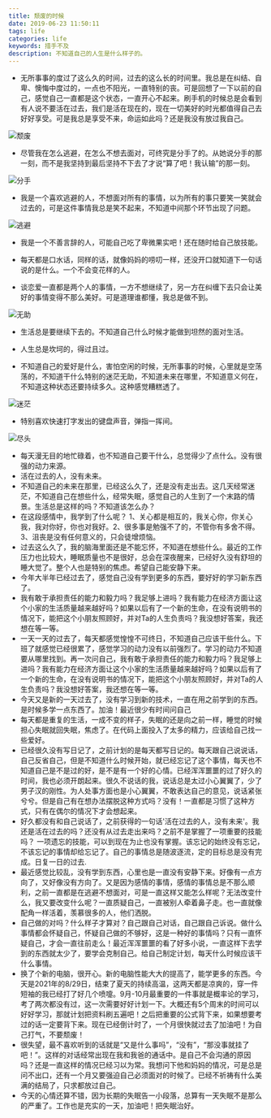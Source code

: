 ```yaml
---
title: 颓废的时候
date: 2019-06-23 11:50:11
tags: life
categories: life
keywords: 措手不及
description: 不知道自己的人生是什么样子的。
---
```



- 无所事事的度过了这么久的时间，过去的这么长的时间里。我总是在纠结、自卑、懊悔中度过的，一点也不阳光，一直特别的丧。可是回想了一下以前的自己，感觉自己一直都是这个状态，一直开心不起来。刷手机的时候总是会看到有人说不要活在过去，我们是活在现在的，现在一切美好的时光都值得自己去好好享受。可是我总是享受不来，命运如此吗？还是我没有放过我自己。

![颓废](https://gaoqisen.github.io/GraphBed/201906/20190630141800.png)

- 尽管我在怎么逃避，在怎么不想去面对，可终究是分手了的。从她说分手的那一刻，而不是我坚持到最后坚持不下去了才说“算了吧！我认输”的那一刻。

![分手](https://gaoqisen.github.io/GraphBed/201906/20190630141929.png)

- 我是一个喜欢逃避的人，不想面对所有的事情，以为所有的事只要笑一笑就会过去的，可是这件事情我总是笑不起来，不知道中间那个环节出现了问题。

![逃避](https://gaoqisen.github.io/GraphBed/201906/20190630142032.png)

- 我是一个不善言辞的人，可能自己吃了卑微果实吧！还在随时给自己放技能。

- 每天都是口水话，同样的话，就像妈妈的唠叨一样，还没开口就知道下一句话说的是什么。一个不会变花样的人。

- 谈恋爱一直都是两个人的事情，一方不想继续了，另一方在纠缠下去只会让美好的事情变得不那么美好。可是道理谁都懂，我总是做不到。

![无助](https://gaoqisen.github.io/GraphBed/201906/20190630143036.png)

- 生活总是要继续下去的。不知道自己什么时候才能做到坦然的面对生活。 

- 人生总是坎坷的，得过且过。

- 不知道自己的爱好是什么，害怕空闲的时候，无所事事的时候，心里就是空荡荡的，不知道干什么特别的迷茫无助，不知道未来在哪里，不知道意义何在，不知道这种状态还要持续多久。这种感觉糟糕透了。

![迷茫](https://gaoqisen.github.io/GraphBed/201906/20190630142430.png)

- 特别喜欢快速打字发出的键盘声音，弹指一挥间。

![尽头](https://gaoqisen.github.io/GraphBed/201906/20190630142904.png)

- 每天漫无目的地忙碌着，也不知道自己要干什么，总觉得少了点什么。没有很强的动力来源。
- 活在过去的人，没有未来。
- 不知道自己的未来在那里，已经这么久了，还是没有走出去。这几天经常迷茫，不知道自己在想些什么，经常失眠，感觉自己的人生到了一个末路的情景。生活总是这样的吗？不知道该怎么办？
- 在这段感情中，我学到了什么呢？ 1、关心都是相互的，我关心你，你关心我，我对你好，你也对我好。2、很多事是勉强不了的，不管你有多舍不得。3、沮丧是没有任何意义的，只会徒增烦恼。
- 过去这么久了，我的脑海里面还是不能忘怀，不知道在想些什么。最近的工作压力也比较大，睡眠质量也不是很好，总会在深夜醒来，已经好久没有舒坦的睡大觉了。整个人也是特别的焦虑。希望自己能安静下来。
- 今年大半年已经过去了，感觉自己没有学到更多的东西，要好好的学习新东西了。
- 我有敢于承担责任的能力和毅力吗？我足够上进吗？我有能力在经济方面让这个小家的生活质量越来越好吗？如果以后有了一个新的生命，在没有说明书的情况下，能把这个小朋友照顾好，并对Ta的人生负责吗？我没想好答案，我还想在等一等。
- 一天一天的过去了，每天都感觉惶惶不可终日，不知道自己应该干些什么。下班了就感觉已经很累了，感觉学习的动力没有以前强烈了。学习的动力不知道要从哪里找到。再一次问自己，我有敢于承担责任的能力和毅力吗？我足够上进吗？我有能力在经济方面让这个小家的生活质量越来越好吗？如果以后有了一个新的生命，在没有说明书的情况下，能把这个小朋友照顾好，并对Ta的人生负责吗？我没想好答案，我还想在等一等。
- 今天又是新的一天过去了，没有学习到新的技术，一直在用之前学到的东西。是时候多学一点东西了。加油！最近很少有时间问自己
- 每天都是重复的生活，一成不变的样子，失眠的还是向之前一样，睡觉的时候担心失眠就回失眠，焦虑了。在代码上面投入了太多的精力，应该给自己找一些爱好。
- 已经很久没有写日记了，之前计划的是每天都写日记的。每天跟自己说说话，自己反省自己，但是不知道什么时候开始，就已经忘记了这个事情，每天也不知道自己是不是过的好，是不是有一个好的心情。已经浑浑噩噩的过了好久的时间，我也必须开朗起来。很久不说话的我，说话总是太过小心翼翼了，少了男子汉的刚性。为人处事方面也是小心翼翼，不敢表达自己的意见，说话紧张兮兮。但是自己有在想办法摆脱这种方式吗？没有！一直都是习惯了这种方式，只有在偶尔的情况下才会想起来。
- 好久都没有和自己说话了，之前获得的一句话'活在过去的人，没有未来'。我还是活在过去的吗？还没有从过去走出来吗？之前不是掌握了一项重要的技能吗？ 一项遗忘的技能，可以到现在为止也没有掌握。该忘记的始终没有忘记，不该忘记的事情却给忘记了。自己的事情总是随波逐流，定的目标总是没有完成。日复一日的过去.
- 最近感觉比较乱，没有学到东西，心里也是一直没有安静下来。好像有一点方向了，又好像没有方向了。又是因为感情的事情，感情的事情总是不那么顺利，之前一直都是在逃避不想面对，可是一直这样又能怎么样呢？无法改变什么，我又要改变什么呢？一直质疑自己，一直被别人牵着鼻子走。也一直就像配角一样活着，羡慕很多的人，他们洒脱。
- 自己做的对吗？什么样子才算对？自己跟自己对话，自己跟自己诉说。做什么事情都会怀疑自己，怀疑自己做的不够好，这是一种好的事情吗？只有一直怀疑自己，才会一直往前走么！最近浑浑噩噩的看了好多小说，一直这样下去学到的东西就太少了，要学会克制自己。给自己制定计划，每天什么时候应该干什么事情。
- 换了个新的电脑，很开心。新的电脑性能大大的提高了，能学更多的东西。今天是2021年的8/29日，结束了夏天的持续高温，这两天都是凉爽的，穿一件短袖的我已经打了好几个喷嚏。9月-10月最重要的一件事就是概率论的学习，考了两次都没有过，这一次需要好好计划一下。大概还有5个周末的时间可以好好学习，那就计划把资料刷五遍吧！之后把重要的公式背下来，如果想要考过的话一定要背下来。现在已经倒计时了，一个月很快就过去了加油吧！为自己打气，不要颓废！
- 很失望，最不喜欢听到的话就是“又是什么事吗”，“没有”，“那没事就挂了吧！”。这样的对话经常出现在我和我爸的通话中。是自己不会沟通的原因吗？还是一直这样的情况已经习以为常。我想问下他和妈妈的情况，可是总是问不出口，还有一个月又要强迫自己必须面对的时候了。已经不祈祷有什么美满的结局了，只求都放过自己。
- 今天的心情还算不错，因为长期的失眠告一小段落，总算有一天失眠不是那么的严重了。工作也是充实的一天，加油吧！把失眠治好。